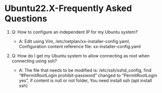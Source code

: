 # Ubuntu22.X-Frequently Asked Questions

1. Q: How to configure an independent IP for my Ubuntu system?
   - A: Edit using Vim, /etc/netplan/xx-installer-config.yaml, Configuration content reference file: xx-installer-config.yaml

2. Q: How do I get my Ubuntu system to allow connecting as root when connecting using ssh?
   - A: The file that needs to be modified is: /etc/ssh/sshd_config, find “#PermitRootLogin prohibit-password” changed to “PermitRootLogin yes”, if content is null or not folder, You need install ssh (apt install ssh)
